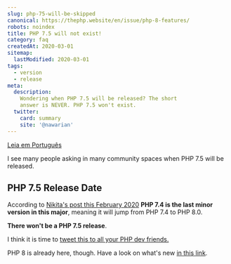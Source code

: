 ```yaml
---
slug: php-75-will-be-skipped
canonical: https://thephp.website/en/issue/php-8-features/
robots: noindex
title: PHP 7.5 will not exist!
category: faq
createdAt: 2020-03-01
sitemap:
  lastModified: 2020-03-01
tags:
  - version
  - release
meta:
  description:
    Wondering when PHP 7.5 will be released? The short
    answer is NEVER. PHP 7.5 won't exist.
  twitter:
    card: summary
    site: '@nawarian'
---
```


[Leia em Português](/br/edicao/php-75-nao-sera-lancado/)

I see many people asking in many community spaces
when PHP 7.5 will be released.

## PHP 7.5 Release Date

According to [Nikita's post this February 2020](https://twitter.com/nikita_ppv/status/1226791766088704000)
**PHP 7.4 is the last minor version in this major**,
meaning it will jump from PHP 7.4 to PHP 8.0.

**There won't be a PHP 7.5 release**.

I think it is time to [tweet this to all your PHP dev friends.](https://twitter.com/intent/tweet?text=PHP+7.5+will+be+skipped!!+-+See+https://thephp.website/en/issue/php-75-will-be-skipped/)

PHP 8 is already here, though. Have a look on what's new [in this link](/en/issue/php-8-features/).

<script type="application/ld+json">
{
    "@context": "https://schema.org",
    "@type": "FAQPage",
    "mainEntity": [
        {
            "@type": "Question",
            "name": "When will PHP 7.5 be released?",
            "acceptedAnswer": {
                "@type": "Answer",
                "text": "There won't be a PHP 7.5 release.<a href={{ $page->getUrl() }}>Read More.</a>"
            }
        }
    ]
}
</script>
